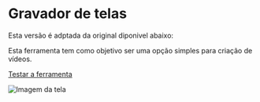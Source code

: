 # Gravador de telas

Esta versão é adptada da original diponivel abaixo:

Esta ferramenta tem como objetivo ser uma opção simples para criação de vídeos.

[Testar a ferramenta](https://dioubernardo.github.io/gravador-de-telas/)

![Imagem da tela](https://dioubernardo.github.io/gravador-de-telas/assets/screenshot.png)
